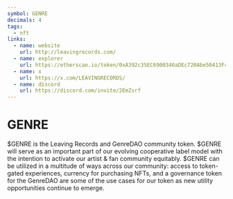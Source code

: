 ```yaml
---
symbol: GENRE
decimals: 4
tags:
  - nft
links:
  - name: website
    url: http://leavingrecords.com/
  - name: explorer
    url: https://etherscan.io/token/0xA392c35EC6900346aDEc720Abe50413F48Ee5143
  - name: x
    url: https://x.com/LEAVINGRECORDS/
  - name: discord
    url: https://discord.com/invite/2EmZsrf
---
```


# GENRE

$GENRE is the Leaving Records and GenreDAO community token. $GENRE will serve as an important part of our evolving cooperative label model with the intention to activate our artist & fan community equitably. $GENRE can be utilized in a multitude of ways across our community: access to token-gated experiences, currency for purchasing NFTs, and a governance token for the GenreDAO are some of the use cases for our token as new utility opportunities continue to emerge.
